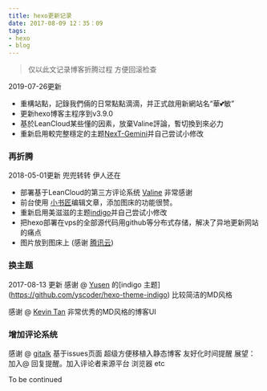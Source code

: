 ```yaml
---
title: hexo更新记录
date: 2017-08-09 12：35：09
tags:
- hexo
- blog
---
```

> 仅以此文记录博客折腾过程 方便回滚检查

2019-07-26更新

 - 重構站點，記錄我們倆的日常點點滴滴，并正式啟用新網站名“華💕敏”
 - 更新hexo博客主程序到v3.9.0
 - 基於LeanCloud某些懂的因素，放棄Valine評論，暫切換到來必力
 - 重新启用較完整穩定的主题[NexT-Gemini](https://theme-next.org/)并自己尝试小修改
 
 

### 再折腾
2018-05-01更新
兜兜转转 伊人还在

 - 部署基于LeanCloud的第三方评论系统 [Valine](https://valine.js.org) 非常感谢
 - 前台使用 [小书匠](http://markdown.xiaoshujiang.com)编辑文章，添加图床的功能很赞。
 - 重新启用美滋滋的主题[indigo](https://github.com/yscoder/hexo-theme-indigo)并自己尝试小修改
 - 把hexo部署在vps的全部源代码用github等分布式存储，解决了异地更新网站的痛点
 - 图片放到图床上 (感谢 [腾讯云](https://cloud.tencent.com))
 
### 换主题
2017-08-13 更新
感谢 @  [Yusen](https://imys.net/) 的[indigo 主题] (https://github.com/yscoder/hexo-theme-indigo)
比较简洁的MD风格

感谢 @  [Kevin Tan](https://keyin.me/)
非常优秀的MD风格的博客UI


### 增加评论系统
感谢 @   [gitalk](https://github.com/gitalk)
基于issues页面 超级方便移植入静态博客 友好化时间提醒
展望：加入@ 回复提醒。加入评论者来源平台 浏览器 etc




To be continued
